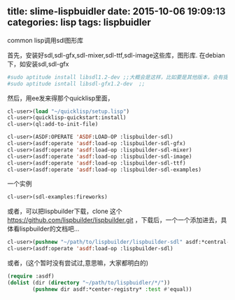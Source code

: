 title: slime-lispbuidler
date: 2015-10-06 19:09:13
categories: lisp
tags: lispbuidler
---
common lisp调用sdl图形库
<!--more-->
首先，安装好sdl,sdl-gfx,sdl-mixer,sdl-ttf,sdl-image这些库，图形库.
在debian下，如安装sdl,sdl-gfx
```bash
#sudo aptitude install libsdl1.2-dev ;;大概会是这样，比如要是其他版本，会有提示
#sudo aptitude isntall libsdl-gfx1.2-dev  ;;
```
然后，用ee发来得那个quicklisp里面，
```lisp
cl-user>(load "~/quicklisp/setup.lisp")
cl-user>(quicklisp-quickstart:install)
cl-user>(ql:add-to-init-file)

cl-user>(ASDF:OPERATE 'ASDF:LOAD-OP :lispbuilder-sdl)
cl-user>(asdf:operate 'asdf:load-op :lispbuilder-sdl-gfx)
cl-user>(asdf:operate 'asdf:load-op :lispbuilder-sdl-mixer)
cl-user>(asdf:operate 'asdf:load-op :lispbuilder-sdl-image)
cl-user>(asdf:operate 'asdf:load-op :lispbuilder-sdl-ttf)
cl-user>(asdf:operate 'asdf:load-op :lispbuilder-sdl-examples)
```
一个实例
```lisp
cl-user>(sdl-examples:fireworks)
```
或者，可以把lispbuilder下载，clone 这个 https://github.com/lispbuilder/lispbuilder.git ，下载后，一个一个添加进去，具体看lispbuilder的文档吧...
```lisp
cl-user>(pushnew "~/path/to/lispbuilder/lispbuilder-sdl" asdf:*central-registry* :test #'equal)
cl-user>(asdf:operate 'asdf:load-op :lispbuilder-sdl)
```
或者，(这个暂时没有尝试过,意思嘛，大家都明白的)
```lisp
(require :asdf)
(dolist (dir (directory "~/path/to/lispbuidler/*/"))
        (pushnew dir asdf:*center-registry* :test #'equal))
```

